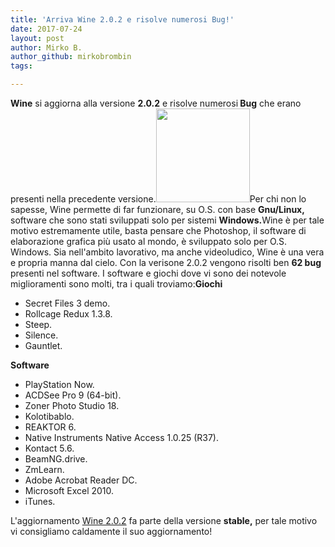 ```yaml
---
title: 'Arriva Wine 2.0.2 e risolve numerosi Bug!'
date: 2017-07-24
layout: post
author: Mirko B.
author_github: mirkobrombin
tags:

---
```

<strong>Wine</strong> si aggiorna alla versione <strong>2.0.2</strong> e risolve numerosi<strong> Bug</strong> che erano presenti nella precedente versione.<img class="size-thumbnail wp-image-1055 alignleft size-full wp-image-63" src="https://linuxhub.it/wordpress/wp-content/uploads/2017/07/Update-Wine-150x150.jpg" alt="" width="150" height="150" />Per chi non lo sapesse, Wine permette di far funzionare, su O.S. con base <strong>Gnu/Linux,</strong> software che sono stati sviluppati solo per sistemi <strong>Windows.</strong>Wine è per tale motivo estremamente utile, basta pensare che Photoshop, il software di elaborazione grafica più usato al mondo, è sviluppato solo per O.S. Windows. Sia nell'ambito lavorativo, ma anche videoludico, Wine è una vera e propria manna dal cielo.&nbsp;Con la verisone 2.0.2 vengono risolti ben <strong>62 bug</strong> presenti nel software. I software e giochi dove vi sono dei notevole miglioramenti sono molti, tra i quali troviamo:<strong>Giochi</strong><ul>    <li>Secret Files 3 demo.</li>    <li>Rollcage Redux 1.3.8.</li>    <li>Steep.</li>    <li>Silence.</li>    <li>Gauntlet.</li></ul><strong>Software</strong><ul>    <li>PlayStation Now.</li>    <li>ACDSee Pro 9 (64-bit).</li>    <li>Zoner Photo Studio 18.</li>    <li>Kolotibablo.</li>    <li>REAKTOR 6.</li>    <li>Native Instruments Native Access 1.0.25 (R37).</li>    <li>Kontact 5.6.</li>    <li>BeamNG.drive.</li>    <li>ZmLearn.</li>    <li>Adobe Acrobat Reader DC.</li>    <li>Microsoft Excel 2010.</li>    <li>iTunes.</li></ul>L'aggiornamento <a href="https://www.winehq.org/download/" target="_blank" rel="noopener noreferrer">Wine 2.0.2</a> fa parte della versione <strong>stable,</strong> per tale motivo vi consigliamo caldamente il suo aggiornamento!&nbsp;